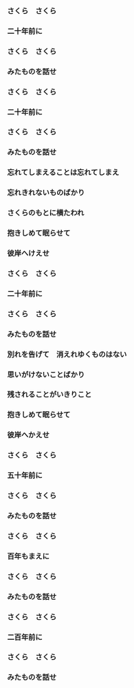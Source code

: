 ### さくら　さくら

### 二十年前に

### さくら　さくら

### みたものを話せ

### さくら　さくら

### 二十年前に

### さくら　さくら

### みたものを話せ

### 忘れてしまえることは忘れてしまえ

### 忘れきれないものばかり

### さくらのもとに横たわれ

### 抱きしめて眠らせて

### 彼岸へけえせ 

### さくら　さくら

### 二十年前に

### さくら　さくら

### みたものを話せ

### 別れを告げて　消えれゆくものはない

### 思いがけないことばかり

### 残されることがいきりこと

### 抱きしめて眠らせて

### 彼岸へかえせ

### さくら　さくら

### 五十年前に

### さくら　さくら

### みたものを話せ

### さくら　さくら

### 百年もまえに

### さくら　さくら

### みたものを話せ

### さくら　さくら

### 二百年前に

### さくら　さくら

### みたものを話せ